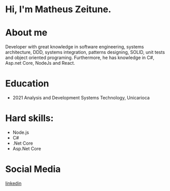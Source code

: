 # Hi, I'm Matheus Zeitune.

# About me
Developer with great knowledge in software engineering, systems architecture, DDD, systems integration, patterns designing, SOLID, unit tests and object oriented programing. Furthermore, he has knowledge in C#, Asp.net Core, NodeJs and React.

# Education
* 2021 Analysis and Development Systems Technology, Unicarioca

# Hard skills:
* Node.js
* C#
* .Net Core
* Asp.Net Core

# Social Media
[linkedin](https://www.linkedin.com/in/matheus-zeitune)
